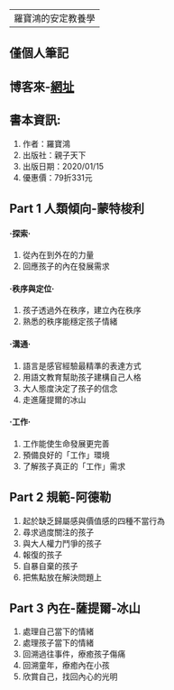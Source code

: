 <table>
    <tr>
        <td>羅寶鴻的安定教養學</td>
    </tr>
</table>

## 僅個人筆記
## 博客來-[網址](https://www.books.com.tw/products/0010845303)
## 書本資訊:
1. 作者：羅寶鴻  
2. 出版社：親子天下  
3. 出版日期：2020/01/15
4. 優惠價：79折331元

## Part 1 人類傾向-蒙特梭利
#### ‧探索‧
1. 從內在到外在的力量
2. 回應孩子的內在發展需求

#### ‧秩序與定位‧
1. 孩子透過外在秩序，建立內在秩序
2. 熟悉的秩序能穩定孩子情緒
#### ‧溝通‧
1. 語言是感官經驗最精準的表達方式
2. 用語文教育幫助孩子建構自己人格
3. 大人態度決定了孩子的信念
4. 走進薩提爾的冰山
#### ‧工作‧
1. 工作能使生命發展更完善
2. 預備良好的「工作」環境
3. 了解孩子真正的「工作」需求

## Part 2 規範-阿德勒
1. 起於缺乏歸屬感與價值感的四種不當行為
2. 尋求過度關注的孩子
3. 與大人權力鬥爭的孩子
4. 報復的孩子
5. 自暴自棄的孩子
6. 把焦點放在解決問題上

## Part 3 內在-薩提爾-冰山
1. 處理自己當下的情緒
2. 處理孩子當下的情緒
3. 回溯過往事件，療癒孩子傷痛
4. 回溯童年，療癒內在小孩
5. 欣賞自己，找回內心的光明
